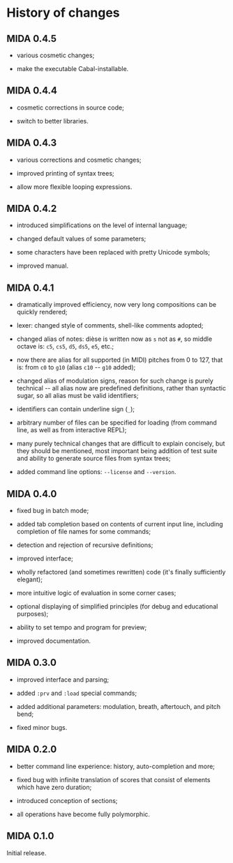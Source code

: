 # History of changes

## MIDA 0.4.5

* various cosmetic changes;

* make the executable Cabal-installable.

## MIDA 0.4.4

* cosmetic corrections in source code;

* switch to better libraries.

## MIDA 0.4.3

* various corrections and cosmetic changes;

* improved printing of syntax trees;

* allow more flexible looping expressions.

## MIDA 0.4.2

* introduced simplifications on the level of internal language;

* changed default values of some parameters;

* some characters have been replaced with pretty Unicode symbols;

* improved manual.

## MIDA 0.4.1

* dramatically improved efficiency, now very long compositions can be
  quickly rendered;

* lexer: changed style of comments, shell-like comments adopted;

* changed alias of notes: dièse is written now as `s` not as `#`, so middle
  octave is: `c5`, `cs5`, `d5`, `ds5`, `e5`, etc.;

* now there are alias for all supported (in MIDI) pitches from 0 to 127,
  that is: from `c0` to `g10` (alias `c10` -- `g10` added);

* changed alias of modulation signs, reason for such change is purely
  technical -- all alias now are predefined definitions, rather than
  syntactic sugar, so all alias must be valid identifiers;

* identifiers can contain underline sign (`_`);

* arbitrary number of files can be specified for loading (from command line,
  as well as from interactive REPL);

* many purely technical changes that are difficult to explain concisely, but
  they should be mentioned, most important being addition of test suite and
  ability to generate source files from syntax trees;

* added command line options: `--license` and `--version`.

## MIDA 0.4.0

* fixed bug in batch mode;

* added tab completion based on contents of current input line, including
  completion of file names for some commands;

* detection and rejection of recursive definitions;

* improved interface;

* wholly refactored (and sometimes rewritten) code (it's finally
  sufficiently elegant);

* more intuitive logic of evaluation in some corner cases;

* optional displaying of simplified principles (for debug and educational
  purposes);

* ability to set tempo and program for preview;

* improved documentation.

## MIDA 0.3.0

* improved interface and parsing;

* added `:prv` and `:load` special commands;

* added additional parameters: modulation, breath, aftertouch, and pitch
  bend;

* fixed minor bugs.

## MIDA 0.2.0

* better command line experience: history, auto-completion and more;

* fixed bug with infinite translation of scores that consist of elements
  which have zero duration;

* introduced conception of sections;

* all operations have become fully polymorphic.

## MIDA 0.1.0

Initial release.
